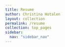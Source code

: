 ```yaml
---
title: Resume
author: Christina Hotalen
layout: collection
permalink: /resume
collection: top_pages
sidebar:
  nav: "sidebar_nav"
---
```

